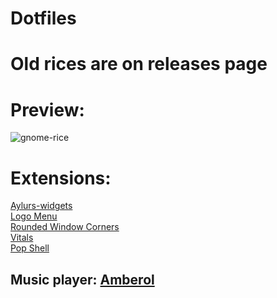 # Dotfiles
 
 # Old rices are on releases page
 
# Preview:

![gnome-rice](https://user-images.githubusercontent.com/68769374/222545699-f826acc0-abe1-431e-806b-89e9bb3720da.png)

# Extensions:
<a href='https://extensions.gnome.org/extension/5338/aylurs-widgets/'> Aylurs-widgets </a>
<br>
<a href='https://extensions.gnome.org/extension/4451/logo-menu/'> Logo Menu </a>
<br>
<a href='https://extensions.gnome.org/extension/5237/rounded-window-corners/'> Rounded Window Corners </a>
<br>
<a href='https://extensions.gnome.org/extension/1460/vitals/'> Vitals </a>
<br>
<a href='https://github.com/pop-os/shell'> Pop Shell </a>


## Music player: <a href = 'https://flathub.org/apps/details/io.bassi.Amberol'> Amberol </a>
